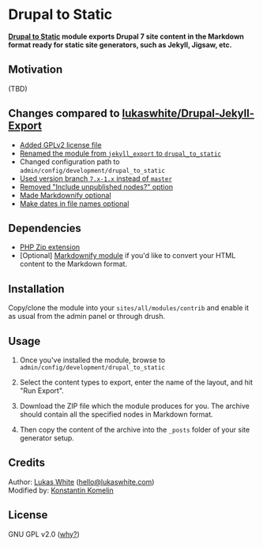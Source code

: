Drupal to Static
===
**[Drupal to Static](https://github.com/kkomelin/drupal_to_static) module exports Drupal 7 site content in the Markdown format ready for static site generators, such as Jekyll, Jigsaw, etc.**

## Motivation

(TBD)

## Changes compared to [lukaswhite/Drupal-Jekyll-Export](https://github.com/lukaswhite/Drupal-Jekyll-Export)

- [Added GPLv2 license file](https://github.com/kkomelin/drupal_to_static/issues/1)
- [Renamed the module from `jekyll_export` to `drupal_to_static`](https://github.com/kkomelin/drupal_to_static/issues/2)
- Changed configuration path to `admin/config/development/drupal_to_static`
- [Used version branch `7.x-1.x` instead of `master`](https://github.com/kkomelin/drupal_to_static/issues/3)
- [Removed "Include unpublished nodes?" option](https://github.com/kkomelin/drupal_to_static/issues/9)
- [Made Markdownify optional](https://github.com/kkomelin/drupal_to_static/issues/7)
- [Make dates in file names optional](https://github.com/kkomelin/drupal_to_static/issues/5)

## Dependencies

- [PHP Zip extension](http://php.net/manual/en/book.zip.php)
- [Optional] [Markdownify module](https://github.com/lukaswhite/Drupal-Markdownify) if you'd like to convert your HTML content to the Markdown format.

## Installation

Copy/clone the module into your `sites/all/modules/contrib` and enable it as usual from the admin panel or through drush.

## Usage

1) Once you've installed the module, browse to `admin/config/development/drupal_to_static`

2) Select the content types to export, enter the name of the layout, and hit "Run Export".

3) Download the ZIP file which the module produces for you. 
The archive should contain all the specified nodes in Markdown format. 

4) Then copy the content of the archive into the `_posts` folder of your site generator setup.


## Credits


Author: [Lukas White](https://github.com/lukaswhite) (hello@lukaswhite.com)  
Modified by: [Konstantin Komelin](https://github.com/kkomelin)


## License

GNU GPL v2.0 ([why?](https://github.com/kkomelin/drupal_to_static/issues/1#issue-344303013))